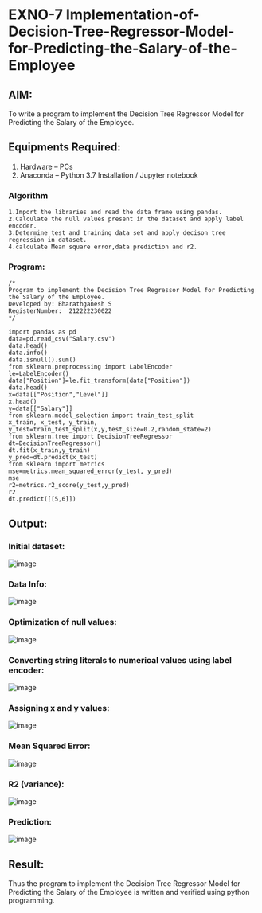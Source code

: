 # EXNO-7 Implementation-of-Decision-Tree-Regressor-Model-for-Predicting-the-Salary-of-the-Employee

## AIM:
To write a program to implement the Decision Tree Regressor Model for Predicting the Salary of the Employee.

## Equipments Required:
1. Hardware – PCs
2. Anaconda – Python 3.7 Installation / Jupyter notebook

### Algorithm
```
1.Import the libraries and read the data frame using pandas. 
2.Calculate the null values present in the dataset and apply label encoder.
3.Determine test and training data set and apply decison tree regression in dataset. 
4.calculate Mean square error,data prediction and r2.
```
### Program:
```
/*
Program to implement the Decision Tree Regressor Model for Predicting the Salary of the Employee.
Developed by: Bharathganesh S
RegisterNumber:  212222230022
*/
```
```
import pandas as pd
data=pd.read_csv("Salary.csv")
data.head()
data.info()
data.isnull().sum()
from sklearn.preprocessing import LabelEncoder
le=LabelEncoder()
data["Position"]=le.fit_transform(data["Position"])
data.head()
x=data[["Position","Level"]]
x.head()
y=data[["Salary"]]
from sklearn.model_selection import train_test_split
x_train, x_test, y_train, y_test=train_test_split(x,y,test_size=0.2,random_state=2)
from sklearn.tree import DecisionTreeRegressor
dt=DecisionTreeRegressor()
dt.fit(x_train,y_train)
y_pred=dt.predict(x_test)
from sklearn import metrics
mse=metrics.mean_squared_error(y_test, y_pred)
mse
r2=metrics.r2_score(y_test,y_pred)
r2
dt.predict([[5,6]])

```

## Output:
### Initial dataset:
![image](https://github.com/bharathganeshsivasankaran/Implementation-of-Decision-Tree-Regressor-Model-for-Predicting-the-Salary-of-the-Employee/assets/119478098/9d4ac4fb-91b2-4bc4-90c1-4c6aef350d8b)
### Data Info:
![image](https://github.com/bharathganeshsivasankaran/Implementation-of-Decision-Tree-Regressor-Model-for-Predicting-the-Salary-of-the-Employee/assets/119478098/68720f67-f70b-473a-9189-36381b54c6a9)
### Optimization of null values:
![image](https://github.com/bharathganeshsivasankaran/Implementation-of-Decision-Tree-Regressor-Model-for-Predicting-the-Salary-of-the-Employee/assets/119478098/cd6387b2-d372-43ca-a16d-1395b497527f)
### Converting string literals to numerical values using label encoder:
![image](https://github.com/bharathganeshsivasankaran/Implementation-of-Decision-Tree-Regressor-Model-for-Predicting-the-Salary-of-the-Employee/assets/119478098/b7b2d1e6-c14d-4535-8dd9-10bacdd1068d)
### Assigning x and y values:
![image](https://github.com/bharathganeshsivasankaran/Implementation-of-Decision-Tree-Regressor-Model-for-Predicting-the-Salary-of-the-Employee/assets/119478098/cf6b9070-6544-489e-8084-ad655a53ebaa)
### Mean Squared Error:
![image](https://github.com/bharathganeshsivasankaran/Implementation-of-Decision-Tree-Regressor-Model-for-Predicting-the-Salary-of-the-Employee/assets/119478098/fd463eb7-42c2-4a88-ada8-12511c0cc553)
### R2 (variance):
![image](https://github.com/bharathganeshsivasankaran/Implementation-of-Decision-Tree-Regressor-Model-for-Predicting-the-Salary-of-the-Employee/assets/119478098/b0b8fe9c-73c2-4dea-a4bb-ddfc3be2b404)
### Prediction:
![image](https://github.com/bharathganeshsivasankaran/Implementation-of-Decision-Tree-Regressor-Model-for-Predicting-the-Salary-of-the-Employee/assets/119478098/8ec56277-1440-4420-8b0c-003dd05fe6ee)



## Result:
Thus the program to implement the Decision Tree Regressor Model for Predicting the Salary of the Employee is written and verified using python programming.
